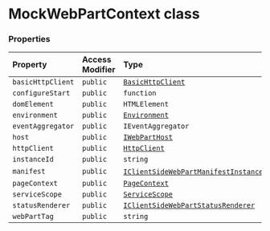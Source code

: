 # MockWebPartContext class









### Properties

| Property	   | Access Modifier | Type	| Description|
|:-------------|:----|:-------|:-----------|
|`basicHttpClient`     | `public` | [`BasicHttpClient`](basichttpclient.md) |  |
|`configureStart`     | `public` | `function` |  |
|`domElement`     | `public` | `HTMLElement` |  |
|`environment`     | `public` | [`Environment`](environment.md) |  |
|`eventAggregator`     | `public` | `IEventAggregator` |  |
|`host`     | `public` | [`IWebPartHost`](iwebparthost.md) |  |
|`httpClient`     | `public` | [`HttpClient`](httpclient.md) |  |
|`instanceId`     | `public` | `string` |  |
|`manifest`     | `public` | [`IClientSideWebPartManifestInstance`](iclientsidewebpartmanifestinstance.md),`` |  |
|`pageContext`     | `public` | [`PageContext`](pagecontext.md) |  |
|`serviceScope`     | `public` | [`ServiceScope`](servicescope.md) |  |
|`statusRenderer`     | `public` | [`IClientSideWebPartStatusRenderer`](iclientsidewebpartstatusrenderer.md) |  |
|`webPartTag`     | `public` | `string` |  |





